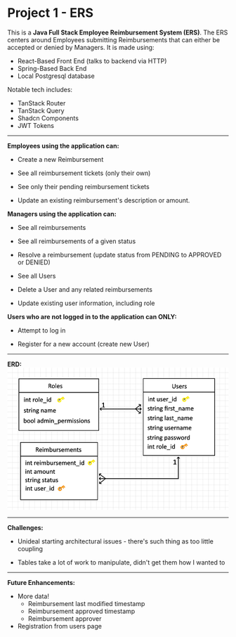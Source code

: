 # Project 1 - ERS

This is a **Java Full Stack Employee Reimbursement System (ERS)**. The  ERS centers around Employees submitting Reimbursements that can either be accepted or denied by Managers. It is made using:
- React-Based Front End (talks to backend via HTTP)
- Spring-Based Back End
- Local Postgresql database

Notable tech includes:
- TanStack Router
- TanStack Query
- Shadcn Components
- JWT Tokens

<hr>

**Employees using the application can:**

- Create a new Reimbursement

- See all reimbursement tickets (only their own)

- See only their pending reimbursement tickets

- Update an existing reimbursement's description or amount.


**Managers using the application can:**

- See all reimbursements

- See all reimbursements of a given status

- Resolve a reimbursement (update status from PENDING to APPROVED or DENIED)

- See all Users

- Delete a User and any related reimbursements

- Update existing user information, including role


**Users who are not logged in to the application can ONLY:**

- Attempt to log in

- Register for a new account (create new User)

<hr>

**ERD:**
![image](erd.png)

<hr>

**Challenges:**

- Unideal starting architectural issues - there's such thing as too little coupling

- Tables take a lot of work to manipulate, didn't get them how I wanted to

<hr>

**Future Enhancements:**

- More data!
  - Reimbursement last modified timestamp
  - Reimbursement approved timestamp
  - Reimbursement approver
- Registration from users page